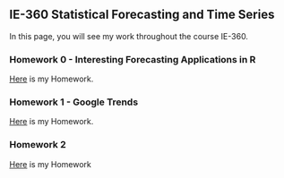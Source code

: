 ## IE-360 Statistical Forecasting and Time Series

In this page, you will see my work throughout the course IE-360. 

### Homework 0 - Interesting Forecasting Applications in R
[Here](files/HW-0.html) is my Homework.

### Homework 1 - Google Trends
[Here](files/ie360hw1.html) is my Homework.

### Homework 2 
[Here](files/ie360hw2.html) is my Homework


